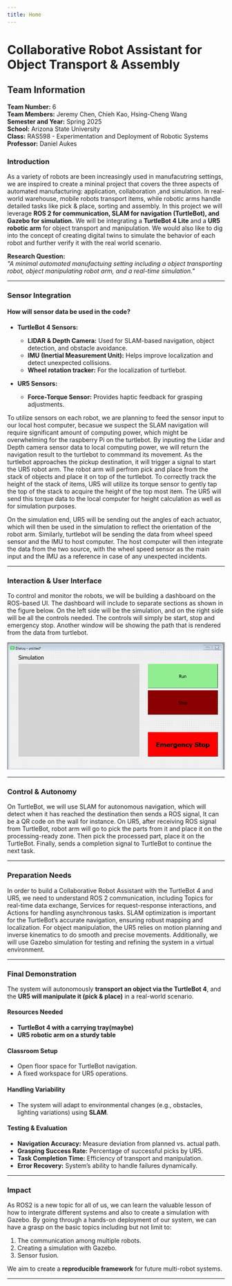 ```yaml
---
title: Home
---
```


# Collaborative Robot Assistant for Object Transport & Assembly

## **Team Information**
**Team Number:** 6 <br>
**Team Members:** Jeremy Chen, Chieh Kao, Hsing-Cheng Wang <br>
**Semester and Year:** Spring 2025 <br>
**School:** Arizona State University <br>
**Class:** RAS598 - Experimentation and Deployment of Robotic Systems <br>
**Professor:** Daniel Aukes <br>

### **Introduction**
As a variety of robots are been increasingly used in manufacutring settings, we are inspired to create a mininal project that covers the three aspects of automated manufacturing: application, collaboration ,and simulation. In real-world warehouse, mobile robots transport items, while robotic arms handle detailed tasks like pick & place, sorting and assembly. In this project we will leverage **ROS 2 for communication, SLAM for navigation (TurtleBot), and Gazebo for simulation.**  We will be integrating a **TurtleBot 4 Lite** and a **UR5 robotic arm** for object transport and manipulation. We would also like to dig into the concept of creating digital twins to simulate the behavior of each robot and further verify it with the real world scenario. 

**Research Question:**  
*"A minimal automated manufactuing setting including a object transporting robot, object manipulating robot arm, and a real-time simulation."*  


---

### **Sensor Integration**
#### **How will sensor data be used in the code?**
- **TurtleBot 4 Sensors:**
    - **LIDAR & Depth Camera:** Used for SLAM-based navigation, object detection, and obstacle avoidance.
    - **IMU (Inertial Measurement Unit):** Helps improve localization and detect unexpected collisions.
    - **Wheel rotation tracker:** For the localization of turtlebot.

- **UR5 Sensors:**
    - **Force-Torque Sensor:** Provides haptic feedback for grasping adjustments.

To utilize sensors on each robot, we are planning to feed the sensor input to our local host computer, becasue we suspect the SLAM navigation will require significant amount of computing power, which might be overwhelming for the raspberry Pi on the turtlebot. By inputing the Lidar and Depth camera sensor data to local computing power, we will return the navigation result to the turtlebot to commmand its movement. As the turtlebot approaches the pickup destination, it will trigger a signal to start the UR5 robot arm. The robot arm will perfrom pick and place from the stack of objects and place it on top of the turtlebot. To correctly track the height of the stack of items, UR5 will utilize its torque sensor to gently tap the top of the stack to acquire the height of the top most item. The UR5 will send this torque data to the local computer for height calculation as well as for simulation purposes. 

On the simulation end, UR5 will be sending out the angles of each actuator, which will then be used in the simulation to reflect the orientation of the robot arm. Similarly, turtlebot will be sending the data from wheel speed sensor and the IMU to host computer. The host computer will then integrate the data from the two source, with the wheel speed sensor as the main input and the IMU as a reference in case of any unexpected incidents.


---

### **Interaction & User Interface**
To control and monitor the robots, we will be building a dashboard on the ROS-based UI. The dashboard will include to separate sections as shown in the figure below. On the left side will be the simulation, and on the right side will be all the controls needed. The controls will simply be start, stop and emergency stop. Another window will be showing the path that is rendered from the data from turtlebot.   

![alt text](./images/window_sample.png)


---

### **Control & Autonomy**
On TurtleBot, we will use SLAM for autonomous navigation, which will detect when it has reached the destination then sends a ROS signal, It can be a QR code on the wall for instance. On UR5, after receiving ROS signal from TurtleBot, robot arm will go to pick the parts from it and place it on the processing-ready zone. Then pick the processed part, place it on the TurtleBot. Finally, sends a completion signal to TurtleBot to continue the next task. 

---

### **Preparation Needs**
In order to build a Collaborative Robot Assistant with the TurtleBot 4 and UR5, we need to understand ROS 2 communication, including Topics for real-time data exchange, Services for request-response interactions, and Actions for handling asynchronous tasks. SLAM optimization is important for the TurtleBot’s accurate navigation, ensuring robust mapping and localization. For object manipulation, the UR5 relies on motion planning and inverse kinematics to do smooth and precise movements. Additionally, we will use Gazebo simulation for testing and refining the system in a virtual environment.

---

### **Final Demonstration**
The system will autonomously **transport an object via the TurtleBot 4**, and the **UR5 will manipulate it (pick & place)** in a real-world scenario.

#### **Resources Needed**
- **TurtleBot 4 with a carrying tray(maybe)**
- **UR5 robotic arm on a sturdy table**


#### **Classroom Setup**
- Open floor space for TurtleBot navigation.
- A fixed workspace for UR5 operations.

#### **Handling Variability**
- The system will adapt to environmental changes (e.g., obstacles, lighting variations) using **SLAM**.

#### **Testing & Evaluation**
- **Navigation Accuracy:** Measure deviation from planned vs. actual path.
- **Grasping Success Rate:** Percentage of successful picks by UR5.
- **Task Completion Time:** Efficiency of transport and manipulation.
- **Error Recovery:** System’s ability to handle failures dynamically.

---

### **Impact**
As ROS2 is a new topic for all of us, we can learn the valuable lesson of how to intergrate different systems and also to create a simulation with Gazebo. By going through a hands-on deployment of our system, we can have a grasp on the basic topics including but not limit to:
1. The communication among multiple robots.
2. Creating a simulation with Gazebo.
3. Sensor fusion.

We aim to create a **reproducible framework** for future multi-robot systems.

---
